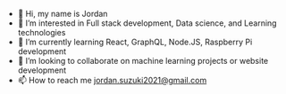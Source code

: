 - 👋 Hi, my name is Jordan
- 👀 I’m interested in Full stack development, Data science, and Learning technologies
- 🌱 I’m currently learning React, GraphQL, Node.JS, Raspberry Pi development
- 💞️ I’m looking to collaborate on machine learning projects or website development
- 📫 How to reach me jordan.suzuki2021@gmail.com

